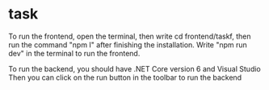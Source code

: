 # task

To run the frontend, open the terminal, then write cd frontend/taskf, 
then run the command "npm I" after finishing the installation. Write "npm run dev" in the terminal to run the frontend.

To run the backend, you should have .NET Core version 6 and Visual Studio 
Then you can click on the run button in the toolbar to run the backend
